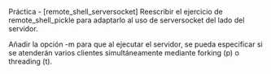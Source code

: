 Práctica - [remote_shell_serversocket]
Reescribir el ejercicio de remote_shell_pickle para adaptarlo al uso de serversocket del lado del servidor.

Añadir la opción -m para que al ejecutar el servidor, se pueda especificar si se atenderán varios clientes simultáneamente mediante forking (p) o threading (t).